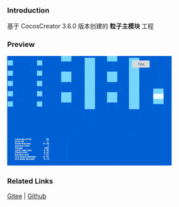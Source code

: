 ### Introduction

基于 CocosCreator 3.6.0 版本创建的 **粒子主模块** 工程

### Preview
![image](../../../gif/202203/2022030539.gif)

### Related Links
[Gitee](https://gitee.com/mirrors_cocos-creator/test-cases-3d/blob/v3.0/assets/cases/particle) | [Github](https://github.com/cocos-creator/test-cases-3d/blob/v3.0/assets/cases/particle)